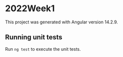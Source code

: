 # 2022Week1

This project was generated with Angular version 14.2.9.

## Running unit tests

Run `ng test` to execute the unit tests.
